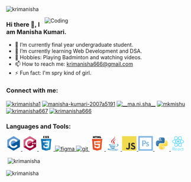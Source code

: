 <p align="left"> <img src="https://komarev.com/ghpvc/?username=krimanisha&label=Profile%20views&color=129e00&style=plastic" alt="krimanisha" /> </p>
<img align="right" alt="Coding" width="400" src="https://resultpediabd.com/wp-content/uploads/2019/08/me.gif">

### Hi there 👋, I am Manisha Kumari.

- 🔭 I’m currently final year undergraduate student.
- 🌱 I’m currently learning Web Development and DSA.<!-- - 👯 I’m looking to collaborate on open source. -->
- 💬 Hobbies: Playing Badminton and watching videos.
- 📫 How to reach me: krimanisha666@gmail.com
- ⚡ Fun fact: I'm spry kind of girl.

<h3 align="left">Connect with me:</h3>
<p align="left">
<a href="https://twitter.com/krimanisha1" target="blank"><img align="center" src="https://raw.githubusercontent.com/rahuldkjain/github-profile-readme-generator/master/src/images/icons/Social/twitter.svg" alt="krimanisha1" height="30" width="40" /></a>
<a href="https://linkedin.com/in/manisha-kumari-2007a5191" target="blank"><img align="center" src="https://raw.githubusercontent.com/rahuldkjain/github-profile-readme-generator/master/src/images/icons/Social/linked-in-alt.svg" alt="manisha-kumari-2007a5191" height="30" width="40" /></a>
<a href="https://instagram.com/__ma.ni.sha__" target="blank"><img align="center" src="https://raw.githubusercontent.com/rahuldkjain/github-profile-readme-generator/master/src/images/icons/Social/instagram.svg" alt="__ma.ni.sha__" height="30" width="40" /></a>
<a href="https://www.codechef.com/users/mkmishu" target="blank"><img align="center" src="https://cdn.jsdelivr.net/npm/simple-icons@3.1.0/icons/codechef.svg" alt="mkmishu" height="30" width="40" /></a>
<a href="https://www.hackerrank.com/krimanisha667" target="blank"><img align="center" src="https://raw.githubusercontent.com/rahuldkjain/github-profile-readme-generator/master/src/images/icons/Social/hackerrank.svg" alt="krimanisha667" height="30" width="40" /></a>
<a href="https://auth.geeksforgeeks.org/user/krimanisha666" target="blank"><img align="center" src="https://raw.githubusercontent.com/rahuldkjain/github-profile-readme-generator/master/src/images/icons/Social/geeks-for-geeks.svg" alt="krimanisha666" height="30" width="40" /></a>
</p>

<h3 align="left">Languages and Tools:</h3>
<p align="left"> <a href="https://www.cprogramming.com/" target="_blank"> <img src="https://raw.githubusercontent.com/devicons/devicon/master/icons/c/c-original.svg" alt="c" width="40" height="40"/> </a> <a href="https://www.w3schools.com/cpp/" target="_blank"> <img src="https://raw.githubusercontent.com/devicons/devicon/master/icons/cplusplus/cplusplus-original.svg" alt="cplusplus" width="40" height="40"/> </a> <a href="https://www.w3schools.com/css/" target="_blank"> <img src="https://raw.githubusercontent.com/devicons/devicon/master/icons/css3/css3-original-wordmark.svg" alt="css3" width="40" height="40"/> </a> <a href="https://www.figma.com/" target="_blank"> <img src="https://www.vectorlogo.zone/logos/figma/figma-icon.svg" alt="figma" width="40" height="40"/> </a> <a href="https://git-scm.com/" target="_blank"> <img src="https://www.vectorlogo.zone/logos/git-scm/git-scm-icon.svg" alt="git" width="40" height="40"/> </a> <a href="https://www.w3.org/html/" target="_blank"> <img src="https://raw.githubusercontent.com/devicons/devicon/master/icons/html5/html5-original-wordmark.svg" alt="html5" width="40" height="40"/> </a> <a href="https://www.java.com" target="_blank"> <img src="https://raw.githubusercontent.com/devicons/devicon/master/icons/java/java-original.svg" alt="java" width="40" height="40"/> </a> <a href="https://developer.mozilla.org/en-US/docs/Web/JavaScript" target="_blank"> <img src="https://raw.githubusercontent.com/devicons/devicon/master/icons/javascript/javascript-original.svg" alt="javascript" width="40" height="40"/> </a> <a href="https://www.photoshop.com/en" target="_blank"> <img src="https://raw.githubusercontent.com/devicons/devicon/master/icons/photoshop/photoshop-line.svg" alt="photoshop" width="40" height="40"/> </a> <a href="https://www.python.org" target="_blank"> <img src="https://raw.githubusercontent.com/devicons/devicon/master/icons/python/python-original.svg" alt="python" width="40" height="40"/> </a> <a href="https://reactjs.org/" target="_blank"> <img src="https://raw.githubusercontent.com/devicons/devicon/master/icons/react/react-original-wordmark.svg" alt="react" width="40" height="40"/> </a> </p>

<!--<p><img align="left" src="https://github-readme-stats.vercel.app/api/top-langs?username=krimanisha&show_icons=true&locale=en&layout=compact" alt="krimanisha" /></p> -->

<p>&nbsp;<img align="center" src="https://github-readme-stats.vercel.app/api?username=krimanisha&show_icons=true&locale=en" alt="krimanisha" /></p>

<p><img align="center" src="https://github-readme-streak-stats.herokuapp.com/?user=krimanisha&" alt="krimanisha" /></p>
